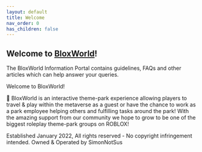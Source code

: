 ```yaml
---
layout: default
title: Welcome
nav_order: 0
has_children: false
---
```


## Welcome to [BloxWorld](https://www.roblox.com/groups/13841758/BloxWorld-Corporation#!/about)!

The BloxWorld Information Portal contains guidelines, FAQs and other articles which can help answer your queries.

Welcome to BloxWorld!

🌊 BloxWorld is an interactive theme-park experience allowing players to travel & play within the metaverse as a guest or have the chance to work as a park employee helping others and fulfilling tasks around the park! With the amazing support from our community we hope to grow to be one of the biggest roleplay theme-park groups on ROBLOX!

Established January 2022, All rights reserved - No copyright infringement intended.
Owned & Operated by SimonNotSus
